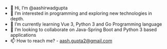- 👋 Hi, I’m @aashirwadgupta
- 👀 I’m interested in programming and exploring new technologies in depth.
- 🌱 I’m currently learning Vue 3, Python 3 and Go Programming language
- 💞️ I’m looking to collaborate on Java-Spring Boot and Python 3 based applications
- 📫 How to reach me? - aash.gupta2@gmail.com

<!---
aashirwadgupta/aashirwadgupta is a ✨ special ✨ repository because its `README.md` (this file) appears on your GitHub profile.
You can click the Preview link to take a look at your changes.
--->
